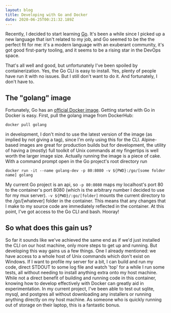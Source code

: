 ```yaml
---
layout: blog
title: Developing with Go and Docker
date: 2020-06-25T00:21:32.189Z
---
```

Recently, I decided to start learning [Go](https://golang.org). It's been a while since I picked up a new language that isn't related to my job, and Go seemed to be the the perfect fit for me: it's a modern language with an exuberant community, it's got good first-party tooling, and it seems to be a rising star in the DevOps space.

That's all well and good, but unfortunately I've been spoiled by containerization. Yes, the Go CLI is easy to install. Yes, plenty of people have run it with no issues. But I still don't want to do it. And fortunately, I don't have to.

## The "golang" image
Fortunately, Go has an [official Docker image](https://hub.docker.com/_/golang). Getting started with Go in Docker is easy. First, pull the golang image from DockerHub:


```docker pull golang``` 


in development, I don't mind to use the latest version of the image (as implied by not giving a tag), since I'm only using this for the CLI. Alpine-based images are great for production builds but for development, the utility of having a (mostly) full toolkit of Unix commands at my fingertips is well worth the larger image size. Actually running the image is a piece of cake. With a command prompt open in the Go project's root directory run


``` docker run -it --name golang-dev -p 80:8080 -v ${PWD}:/go/[some folder name] golang ```


My current Go project is an api, so ```-p 80:8080``` maps my localhost's port 80 to the container's port 8080 (which is the arbitrary number I decided to use for my mux server). ```-v ${PWD}/:go/[folder]``` mounts the current directory to the /go/[whatever] folder in the container. This means that any changes that I make to my source code are immediately reflected in the container. At this point, I've got access to the Go CLI and bash. Hooray!


## So what does this gain us?
So far it sounds like we've achieved the same end as if we'd just installed the CLI on our host machine, only more steps to get up and running. But developing this way gains us a few things. One I already mentioned: we have access to a whole host of Unix commands which don't exist on Windows. If I want to profile my server for a bit, I can build and run my code, direct STDOUT to some log file and watch 'top' for a while I run some tests, all without needing to install anything extra onto my host machine. While not a direct benefit of building and running code in this container, knowing how to develop effectively with Docker can greatly aid in experimentation. In my current project, I've been able to test out sqlite, mysql, and postgres all without downloading any installers or running anything directly on my host machine. As someone who is quickly running out of storage on their laptop, this is a fantastic bonus.
